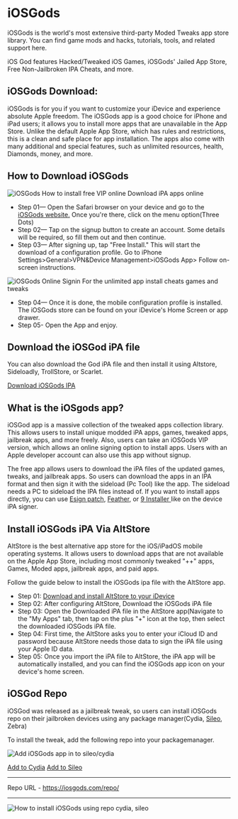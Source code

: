 # iOSGods
iOSGods is the world's most extensive third-party Moded Tweaks app store library. You can find game mods and hacks, tutorials, tools, and related support here.

iOS God features Hacked/Tweaked iOS Games, iOSGods' Jailed App Store, Free Non-Jailbroken IPA Cheats, and more.

## iOSGods Download:
iOSGods is for you if you want to customize your iDevice and experience absolute Apple freedom. The iOSGods app is a good choice for iPhone and iPad users; it allows you to install more apps that are unavailable in the App Store. Unlike the default Apple App Store, which has rules and restrictions, this is a clean and safe place for app installation.
The apps also come with many additional and special features, such as unlimited resources, health, Diamonds, money, and more.

## How to Download iOSGods
![iOSGods How to install free VIP online Download iPA apps online](https://github.com/user-attachments/assets/58f925e1-ade0-4728-8623-94e9b25eb03e)

- Step 01— Open the Safari browser on your device and go to the [iOSGods website.](https://iosgods.com/) Once you're there, click on the menu option(Three Dots)
- Step 02— Tap on the signup button to create an account. Some details will be required, so fill them out and then continue. 
- Step 03— After signing up, tap "Free Install." This will start the download of a configuration profile. Go to iPhone Settings>General>VPN&Device Management>iOSGods App> Follow on-screen instructions.

![iOSGods Online Signin For the unlimited app install cheats games and tweaks](https://github.com/user-attachments/assets/779dfeb8-b2f6-45df-98b6-5453fca542bf)
  
- Step 04— Once it is done, the mobile configuration profile is installed. The iOSGods store can be found on your iDevice's Home Screen or app drawer.
- Step 05- Open the App and enjoy.

## Download the iOSGod iPA file 

You can also download the God iPA file and then install it using Altstore, Sideloadly, TrollStore, or Scarlet.

[Download iOSGods IPA](https://mega.nz/file/YKojzSjJ#ezt5HrPv_CLVVegWfNB1IPdi_sNdKRKawdn0z8CJzNY)


## What is the iOSgods app?

iOSGod app is a massive collection of the tweaked apps collection library. This allows users to install unique modded iPA apps, games, tweaked apps, jailbreak apps, and more freely. Also, users can take an iOSGods VIP version, which allows an online signing option to install apps. Users with an Apple developer account can also use this app without signup. 

The free app allows users to download the iPA files of the updated games, tweaks, and jailbreak apps. So users can download the apps in an IPA format and then sign it with the sideload (Pc Tool) like the app. The sideload needs a PC to sideload the IPA files instead of. If you want to install apps directly, you can use [Esign patch](https://zeejb.com/esign-app/), [Feather](https://zeejb.com/feather-ios/), or [9 Installer ](https://zeejb.com/9-install%d0%b5r/)like on the device iPA signer. 

## Install iOSGods iPA Via AltStore

AltStore is the best alternative app store for the iOS/iPadOS mobile operating systems. It allows users to download apps that are not available on the Apple App Store, including most commonly tweaked "++" apps, Games, Moded apps, jailbreak apps, and paid apps. 

Follow the guide below to install the iOSGods ipa file with the AltStore app. 


- Step 01: [Download and install AltStore to your iDevice](https://zeejb.com/altstore/)
- Step 02: After configuring AltStore, Download the iOSGods iPA file
- Step 03: Open the Downloaded iPA file in the AltStore app(Navigate to the "My Apps" tab, then tap on the plus "+" icon at the top, then select the downloaded iOSGods iPA file. 
- Step 04: First time, the AltStore asks you to enter your iCloud ID and password because AltStore needs those data to sign the iPA file using your Apple ID data. 
- Step 05: Once you import the iPA file to AltStore, the iPA app will be automatically installed, and you can find the iOSGods app icon on your device's home screen.


## iOSGod Repo	

iOSGod was released as a jailbreak tweak, so users can install iOSGods repo on their jailbroken devices using any package manager(Cydia, [Sileo](https://zeejb.com/sileo/), Zebra)

To install the tweak, add the following repo into your packagemanager. 

![Add iOSGods app in to sileo/cydia](https://github.com/user-attachments/assets/c92c6d28-89e8-4b5d-a546-c66989d84ac6)


[Add to Cydia](cydia://url/https://cydia.saurik.com/api/share#?source=https://iosgods.com/repo/)
[Add to Sileo](sileo://source/https://iosgods.com/repo/)

_______________________________________________________________________
Repo URL -  https://iosgods.com/repo/
_______________________________________________________________________

![How to install iOSGods using repo cydia, sileo ](https://github.com/user-attachments/assets/a3e381dd-9a68-4946-928e-28ebd59ebbfe)



